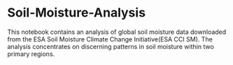 # Soil-Moisture-Analysis
This notebook contains an analysis of global soil moisture data downloaded from the ESA Soil Moisture Climate Change Initiative(ESA CCI SM).
The analysis concentrates on discerning patterns in soil moisture within two primary regions.
